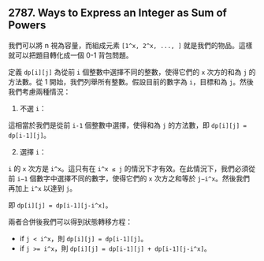 ## 2787. Ways to Express an Integer as Sum of Powers

我們可以將 n 視為容量，而組成元素 `[1^x, 2^x, ..., ]` 就是我們的物品。這樣就可以把題目轉化成一個 0-1 背包問題。

定義 `dp[i][j]` 為從前 `i` 個整數中選擇不同的整數，使得它們的 `x` 次方的和為 `j` 的方法數。從 1 開始，我們列舉所有整數。假設目前的數字為 `i`，目標和為 `j`。然後我們考慮兩種情況：

1. 不選 `i`：

這相當於我們是從前 `i-1` 個整數中選擇，使得和為 `j` 的方法數，即 `dp[i][j] = dp[i-1][j]`。

2. 選擇 `i`：

`i` 的 `x` 次方是 `i^x`。這只有在 `i^x ≤ j` 的情況下才有效。在此情況下，我們必須從前 `i−1` 個數字中選擇不同的數字，使得它們的 `x` 次方之和等於 `j−i^x`。然後我們再加上 `i^x` 以達到 `j`。

即 `dp[i][j] = dp[i-1][j-i^x]`。

兩者合併後我們可以得到狀態轉移方程：

* if `j < i^x`，則 `dp[i][j] = dp[i-1][j]`。
* if `j >= i^x`，則 `dp[i][j] = dp[i-1][j] + dp[i-1][j-i^x]`。
